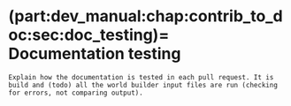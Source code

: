(part:dev_manual:chap:contrib_to_doc:sec:doc_testing)=
Documentation testing
=====================

```{todo}
Explain how the documentation is tested in each pull request. It is build and (todo) all the world builder input files are run (checking for errors, not comparing output).
```